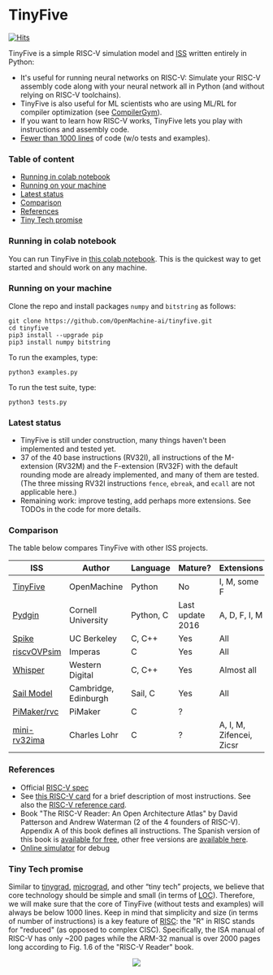 # TinyFive

[![Hits](https://hits.seeyoufarm.com/api/count/incr/badge.svg?url=https%3A%2F%2Fgithub.com%2FOpenMachine-ai%2Ftinyfive&title_bg=%23555555&icon=&title=visitors+%28today+%2F+total%29&edge_flat=false)](https://hits.seeyoufarm.com)

TinyFive is a simple RISC-V simulation model and
[ISS](https://en.wikipedia.org/wiki/Instruction_set_simulator) written entirely in Python:
- It's useful for running neural networks on RISC-V: Simulate your RISC-V assembly code along with your neural network all in Python (and without relying on RISC-V toolchains).
- TinyFive is also useful for ML scientists who are using ML/RL for compiler optimization (see [CompilerGym](https://github.com/facebookresearch/CompilerGym/blob/development/README.md)).
- If you want to learn how RISC-V works, TinyFive lets you play with instructions and assembly code.
- [Fewer than 1000 lines](https://github.com/OpenMachine-ai/tinyfive/blob/main/tinyfive.py) of code (w/o tests and examples).

### Table of content
- [Running in colab notebook](#running-in-colab-notebook)
- [Running on your machine](#running-on-your-machine)
- [Latest status](#latest-status)
- [Comparison](#comparison)
- [References](#references)
- [Tiny Tech promise](#tiny-tech-promise)

### Running in colab notebook
You can run TinyFive in
[this colab notebook](https://colab.research.google.com/drive/1KXDPwSJmaOGefh5vAjrediwuiRf3wWa2?usp=sharing).
This is the quickest way to get started and should work on any machine.

### Running on your machine
Clone the repo and install packages `numpy` and `bitstring` as follows:
```
git clone https://github.com/OpenMachine-ai/tinyfive.git
cd tinyfive
pip3 install --upgrade pip
pip3 install numpy bitstring
```

To run the examples, type:
```
python3 examples.py
```

To run the test suite, type:
```
python3 tests.py
```

### Latest status
- TinyFive is still under construction, many things haven't been implemented and tested yet.
- 37 of the 40 base instructions (RV32I), all instructions of the M-extension (RV32M) and
  the F-extension (RV32F) with the default rounding mode are already implemented, and many
  of them are tested.  (The three missing RV32I instructions `fence`, `ebreak`, and `ecall`
  are not applicable here.)
- Remaining work: improve testing, add perhaps more extensions. See TODOs in the code for
  more details.

### Comparison
The table below compares TinyFive with other ISS projects.

| ISS | Author | Language | Mature? | Extensions | LOC |
| --- | ------ | -------- | ------- | ---------- | --- |
| [TinyFive](https://github.com/OpenMachine-ai/tinyfive)             | OpenMachine          | Python    | No               | I, M, some F  | < 1k |
| [Pydgin](https://github.com/cornell-brg/pydgin)                    | Cornell University   | Python, C | Last update 2016 | A, D, F, I, M | |
| [Spike](https://github.com/riscv-software-src/riscv-isa-sim)       | UC Berkeley          | C, C++    | Yes              | All           | |
| [riscvOVPsim](https://github.com/riscv-ovpsim/imperas-riscv-tests) | Imperas              | C         | Yes              | All           | |
| [Whisper](https://github.com/chipsalliance/SweRV-ISS)              | Western Digital      | C, C++    | Yes | Almost all                 | |
| [Sail Model](https://github.com/riscv/sail-riscv)                  | Cambridge, Edinburgh | Sail, C   | Yes | All                        | |
| [PiMaker/rvc](https://github.com/PiMaker/rvc)                      | PiMaker              | C         |  ?  |                            | |
| [mini-rv32ima](https://github.com/cnlohr/mini-rv32ima)             | Charles Lohr         | C         |  ?  | A, I, M, Zifencei, Zicsr   | < 1k |

### References
- Official [RISC-V spec](https://github.com/riscv/riscv-isa-manual/releases/download/Ratified-IMAFDQC/riscv-spec-20191213.pdf)
- See [this RISC-V card](https://inst.eecs.berkeley.edu/~cs61c/fa18/img/riscvcard.pdf)
 for a brief description of most instructions. See also the
 [RISC-V reference card](http://riscvbook.com/greencard-20181213.pdf).
- Book "The RISC-V Reader: An Open Architecture Atlas" by David Patterson and Andrew Waterman
(2 of the 4 founders of RISC-V). Appendix A of this book defines all instructions.
The Spanish version of this book is
[available for free](http://riscvbook.com/spanish/guia-practica-de-risc-v-1.0.5.pdf),
other free versions are [available here](http://riscvbook.com).
- [Online simulator](https://ascslab.org/research/briscv/simulator/simulator.html) for debug

### Tiny Tech promise
Similar to [tinygrad](https://github.com/geohot/tinygrad),
[micrograd](https://github.com/karpathy/micrograd), and other “tiny tech” projects,
we believe that core technology should be simple and small (in terms of
[LOC](https://en.wikipedia.org/wiki/Source_lines_of_code)). Therefore, we will make sure
that the core of TinyFive (without tests and examples) will always be below 1000 lines.
Keep in mind that simplicity and size (in terms of number of instructions) is a key feature
of [RISC](https://en.wikipedia.org/wiki/Reduced_instruction_set_computer): the "R" in RISC
stands for "reduced" (as opposed to complex CISC). Specifically, the ISA manual of RISC-V
has only ~200 pages while the ARM-32 manual is over 2000 pages long according to Fig. 1.6 of
the "RISC-V Reader" book.

<p align="center">
  <img src="https://github.com/OpenMachine-ai/tinyfive/blob/main/logo.jpg">
</p>
